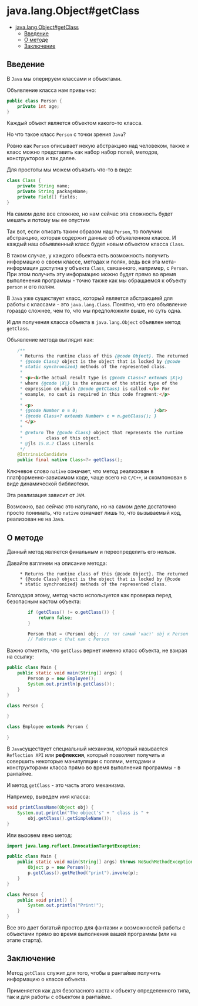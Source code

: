 # java.lang.Object#getClass

- [java.lang.Object#getClass](#javalangobjectgetclass)
    - [Введение](#введение)
    - [О методе](#о-методе)
    - [Заключение](#заключение)

## Введение

В `Java` мы оперируем классами и объектами.

Объявление класса нам привычно:

```java
public class Person {
    private int age;
}
```

Каждый объект является объектом какого-то класса.

Но что такое класс `Person` с точки зрения `Java`?

Ровно как `Person` описывает некую абстракцию над человеком, также и класс можно представить как набор набор полей, методов, конструкторов и так далее.

Для простоты мы можем объявить что-то в виде:

```java
class Class {
    private String name;
    private String packageName;
    private Field[] fields;
}
```

На самом деле все сложнее, но нам сейчас эта сложность будет мешать и потому мы ее опустим

Так вот, если описать таким образом наш `Person`, то получим абстракцию, которая содержит данные об объявленном классе. И каждый наш объявленный класс будет новым объектом класса `Class`.

В таком случае, у каждого объекта есть возможность получить информацию о своем классе, методах и полях, ведь вся эта мета-информация доступна у объекта `Class`, связанного, например, с `Person`. При этом получить эту информацию можно будет прямо во время выполенения программы - точно также как мы обращаемся к объекту `person` и его полям.

В `Java` уже существует класс, который является абстракцией для работы с классами - это `java.lang.Class`. Понятно, что его объявление гораздо сложнее, чем то, что мы предположили выше, но суть одна.

И для получения класса объекта в `java.lang.Object` объявлен метод `getClass`.

Объявление метода выглядит как:

```java
    /**
     * Returns the runtime class of this {@code Object}. The returned
     * {@code Class} object is the object that is locked by {@code
     * static synchronized} methods of the represented class.
     *
     * <p><b>The actual result type is {@code Class<? extends |X|>}
     * where {@code |X|} is the erasure of the static type of the
     * expression on which {@code getClass} is called.</b> For
     * example, no cast is required in this code fragment:</p>
     *
     * <p>
     * {@code Number n = 0;                             }<br>
     * {@code Class<? extends Number> c = n.getClass(); }
     * </p>
     *
     * @return The {@code Class} object that represents the runtime
     *         class of this object.
     * @jls 15.8.2 Class Literals
     */
    @IntrinsicCandidate
    public final native Class<?> getClass();
```

Ключевое слово `native` означает, что метод реализован в платформенно-зависимом коде, чаще всего на `C/C++`, и скомпонован в виде динамической библиотеки.

Эта реализация зависит от `JVM`.

Возможно, вас сейчас это напугало, но на самом деле достаточно просто понимать, что `native` означает лишь то, что вызываемый код, реализован не на `Java`.

## О методе

Данный метод является финальным и переопределить его нельзя.

Давайте взглянем на описание метода:

```text
     * Returns the runtime class of this {@code Object}. The returned
     * {@code Class} object is the object that is locked by {@code
     * static synchronized} methods of the represented class.
```

Благодаря этому, метод часто используется как проверка перед безопасным кастом объекта:

```java
        if (getClass() != o.getClass()) {
            return false;
        }

        Person that = (Person) obj;  // тот самый 'каст' obj к Person
        // Работаем с that как с Person
```

Важно отметить, что `getClass` вернет именно класс объекта, не взирая на ссылку:

```java
public class Main {
    public static void main(String[] args) {
        Person p = new Employee();
        System.out.println(p.getClass());
    }
}

class Person {

}

class Employee extends Person {

}
```

В `Java`существует специальный механизм, который называется `Reflection API` или **рефлексия**, который позволяет получить и совершить некоторые манипуляции с полями, методами и конструкторами класса прямо во время выполнения программы - в рантайме.

И метод `getClass` - это часть этого механизма.

Например, выведем имя класса:

```java
void printClassName(Object obj) {
    System.out.println("The object's" + " class is " +
        obj.getClass().getSimpleName());
}
```

Или вызовем явно метод:

```java
import java.lang.reflect.InvocationTargetException;

public class Main {
    public static void main(String[] args) throws NoSuchMethodException, InvocationTargetException, IllegalAccessException {
        Object p = new Person();
        p.getClass().getMethod("print").invoke(p);
    }
}

class Person {
    public void print() {
        System.out.println("Print!");
    }
}
```

Все это дает богатый простор для фантазии и возможностей работы с объектами прямо во время выполнения вашей программы (или на этапе старта).

## Заключение

Метод `getClass` служит для того, чтобы в рантайме получить информацию о классе объекта.

Применяется как для безопасного каста к объекту определенного типа, так и для работы с объектом в рантайме.
